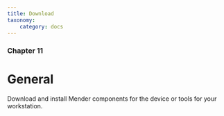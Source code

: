 ```yaml
---
title: Download
taxonomy:
    category: docs
---
```


### Chapter 11

# General

Download and install Mender components for the device or tools for your workstation.
